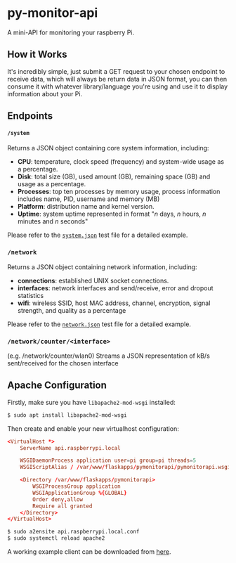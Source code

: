 # py-monitor-api

A mini-API for monitoring your raspberry Pi.

## How it Works

It's incredibly simple, just submit a GET request to your chosen endpoint to receive data, which will always be return data in JSON format, you can then consume it with whatever library/language you're using and use it to display information about your Pi.

## Endpoints

#### `/system`
Returns a JSON object containing core system information, including:

- **CPU**: temperature, clock speed (frequency) and system-wide usage as a percentage.
- **Disk**: total size (GB), used amount (GB), remaining space (GB) and usage as a percentage.
- **Processes**: top ten processes by memory usage, process information includes name, PID, username and memory (MB)
- **Platform**: distribution name and kernel version.
- **Uptime**: system uptime represented in format "_n_ days, _n_ hours, _n_ minutes and _n_ seconds"

Please refer to the [`system.json`](https://github.com/cversyx/py-monitor/blob/master/tests/system.json) test file for a detailed example.

### `/network`
Returns a JSON object containing network information, including:

- **connections**: established UNIX socket connections.
- **interfaces**: network interfaces and send/receive, error and dropout statistics
- **wifi**: wireless SSID, host MAC address, channel, encryption, signal strength, and quality as a percentage

Please refer to the [`network.json`](https://github.com/cversyx/py-monitor/blob/master/tests/network.json) test file for a detailed example.

### `/network/counter/<interface>`
(e.g. /network/counter/wlan0)
Streams a JSON representation of kB/s sent/received for the chosen interface

## Apache Configuration
Firstly, make sure you have `libapache2-mod-wsgi` installed:

```bash
$ sudo apt install libapache2-mod-wsgi
```

Then create and enable your new virtualhost configuration:

```conf
<VirtualHost *>
    ServerName api.raspberrypi.local

    WSGIDaemonProcess application user=pi group=pi threads=5
    WSGIScriptAlias / /var/www/flaskapps/pymonitorapi/pymonitorapi.wsgi

    <Directory /var/www/flaskapps/pymonitorapi>
        WSGIProcessGroup application
        WSGIApplicationGroup %{GLOBAL}
        Order deny,allow
        Require all granted
    </Directory>
</VirtualHost>
```

```bash
$ sudo a2ensite api.raspberrypi.local.conf
$ sudo systemctl reload apache2
```
 
A working example client can be downloaded from [here](https://github.com/cversyx/py-monitor).

